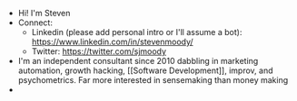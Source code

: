 - Hi!  I'm Steven
- Connect:
    - Linkedin (please add personal intro or I'll assume a bot): https://www.linkedin.com/in/stevenmoody/
    - Twitter: https://twitter.com/sjmoody
- I'm an independent consultant since 2010 dabbling in marketing automation, growth hacking, [[Software Development]], improv, and psychometrics.  Far more interested in sensemaking than money making
- 
